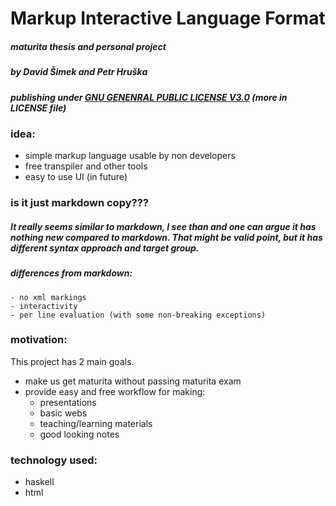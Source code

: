# Markup Interactive Language Format
#####  maturita thesis and personal project
##### by David Šimek and Petr Hruška
##### publishing under <ins>GNU GENENRAL PUBLIC LICENSE V3.0</ins> (more in LICENSE file)

### idea:
- simple markup language usable by non developers
- free transpiler and other tools
- easy to use UI (in future)

### is it just markdown copy???  
##### It really seems similar to markdown, I see than and one can argue it has nothing new compared to markdown. That might be valid point, but it has different syntax approach and target group.  
##### differences from markdown:    
    - no xml markings
    - interactivity
    - per line evaluation (with some non-breaking exceptions)

### motivation:
This project has 2 main goals.
- make us get maturita without passing maturita exam
- provide easy and free workflow for making:
    - presentations
    - basic webs
    - teaching/learning materials
    - good looking notes

### technology used:
- haskell
- html  
